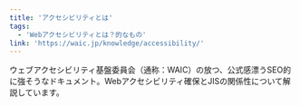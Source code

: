 ```yaml
---
title: 'アクセシビリティとは'
tags:
  - 'Webアクセシビリティとは？的なもの'
link: 'https://waic.jp/knowledge/accessibility/'
---
```


ウェブアクセシビリティ基盤委員会（通称：WAIC）の放つ、公式感漂うSEO的に強そうなドキュメント。Webアクセシビリティ確保とJISの関係性について解説しています。
